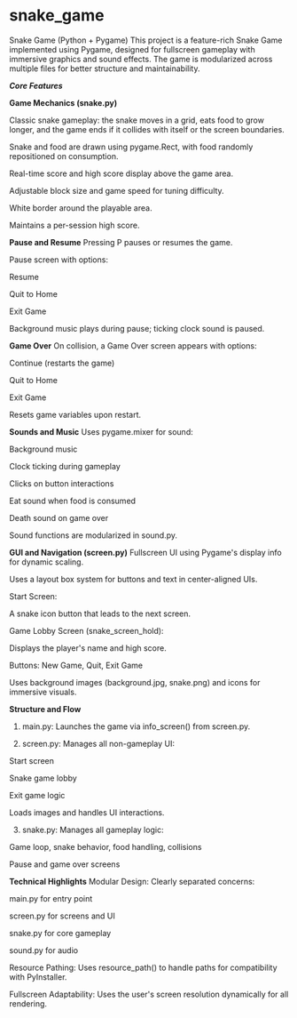 # snake_game
Snake Game (Python + Pygame) This project is a feature-rich Snake Game implemented using Pygame, designed for fullscreen gameplay with immersive graphics and sound effects. The game is modularized across multiple files for better structure and maintainability.

_**Core Features**_

**Game Mechanics (snake.py)**

Classic snake gameplay: the snake moves in a grid, eats food to grow longer, and the game ends if it collides with itself or the screen boundaries.

Snake and food are drawn using pygame.Rect, with food randomly repositioned on consumption.

Real-time score and high score display above the game area.

Adjustable block size and game speed for tuning difficulty.

White border around the playable area.

Maintains a per-session high score.

**Pause and Resume**
Pressing P pauses or resumes the game.

Pause screen with options:

Resume

Quit to Home

Exit Game

Background music plays during pause; ticking clock sound is paused.

**Game Over**
On collision, a Game Over screen appears with options:

Continue (restarts the game)

Quit to Home

Exit Game

Resets game variables upon restart.

**Sounds and Music**
Uses pygame.mixer for sound:

Background music

Clock ticking during gameplay

Clicks on button interactions

Eat sound when food is consumed

Death sound on game over

Sound functions are modularized in sound.py.

**GUI and Navigation (screen.py)**
Fullscreen UI using Pygame's display info for dynamic scaling.

Uses a layout box system for buttons and text in center-aligned UIs.

Start Screen:

A snake icon button that leads to the next screen.

Game Lobby Screen (snake_screen_hold):

Displays the player's name and high score.

Buttons: New Game, Quit, Exit Game

Uses background images (background.jpg, snake.png) and icons for immersive visuals.

**Structure and Flow**
1. main.py:
Launches the game via info_screen() from screen.py.

2. screen.py:
Manages all non-gameplay UI:

Start screen

Snake game lobby

Exit game logic

Loads images and handles UI interactions.

3. snake.py:
Manages all gameplay logic:

Game loop, snake behavior, food handling, collisions

Pause and game over screens

**Technical Highlights**
Modular Design: Clearly separated concerns:

main.py for entry point

screen.py for screens and UI

snake.py for core gameplay

sound.py for audio

Resource Pathing: Uses resource_path() to handle paths for compatibility with PyInstaller.

Fullscreen Adaptability: Uses the user's screen resolution dynamically for all rendering.
